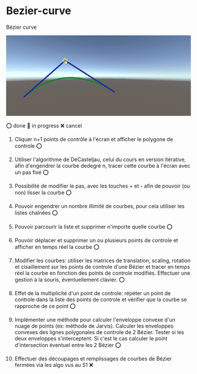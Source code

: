 # Bezier-curve
Bézier curve


![drag image](.gitressources\GIF\bezier.gif)

:o: done :pushpin: in progress :x: cancel

1) Cliquer n+1 points de contrôle à l'écran et afficher le polygone de controle :o:

2) Utiliser l'algorithme de DeCasteljau, celui du cours en version itérative, afin d'engendrer la courbe dedegré n, tracer cette courbe à l'écran avec un pas fixé :o:

3) Possibilité de modifier le pas, avec les touches + et - afin de pouvoir (ou non) lisser la courbe :o:

4) Pouvoir engendrer un nombre illimité de courbes, pour cela utiliser les listes chaînées :o:

5) Pouvoir parcourir la liste et supprimer n'importe quelle courbe :o:

6) Pouvoir déplacer et supprimer un ou plusieurs points de controle et afficher en temps réel la courbe :o:

7) Modifier les courbes: utiliser les matrices de translation, scaling, rotation et cisaillement sur les points de controle d'une Bézier et tracer en temps réel la courbe en fonction des points de controle modifiés. Effectuer une gestion à la souris, éventuellement clavier. :o:

8) Effet de la multiplicité d'un point de controle: répéter un point de controle dans la liste des points de controle et vérifier que la courbe se rapproche de ce point :o:

9) Implémenter une méthode pour calculer l'enveloppe convexe d'un nuage de points (ex: méthode de Jarvis). Calculer les enveloppes convexes des lignes polygonales de controle de 2 Bézier. Tester si les deux enveloppes s'interceptent. Si c'est le cas calculer le point d'intersection éventuel entre les 2 Bézier :o:


10) Effectuer des découpages et remplissages de courbes de Bézier fermées via les algo vus au S1 :x: